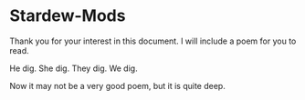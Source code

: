 # Stardew-Mods

Thank you for your interest in this document. I will include a poem for you to read.

He dig.
She dig.
They dig.
We dig.

Now it may not be a very good poem, but it is quite deep.

